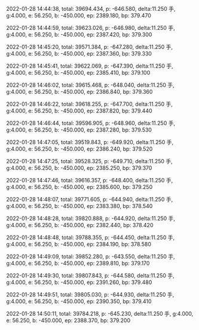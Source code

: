 2022-01-28 14:44:38, total: 39694.434, p: -646.580, delta:11.250 手, g:4.000, e: 56.250, b: -450.000, ep: 2389.180, bp: 379.470

2022-01-28 14:44:59, total: 39623.026, p: -646.980, delta:11.250 手, g:4.000, e: 56.250, b: -450.000, ep: 2387.420, bp: 379.300

2022-01-28 14:45:20, total: 39571.384, p: -647.280, delta:11.250 手, g:4.000, e: 56.250, b: -450.000, ep: 2387.360, bp: 379.330

2022-01-28 14:45:41, total: 39622.069, p: -647.390, delta:11.250 手, g:4.000, e: 56.250, b: -450.000, ep: 2385.410, bp: 379.100

2022-01-28 14:46:02, total: 39615.468, p: -648.040, delta:11.250 手, g:4.000, e: 56.250, b: -450.000, ep: 2386.840, bp: 379.360

2022-01-28 14:46:22, total: 39618.255, p: -647.700, delta:11.250 手, g:4.000, e: 56.250, b: -450.000, ep: 2387.820, bp: 379.440

2022-01-28 14:46:44, total: 39596.905, p: -648.960, delta:11.250 手, g:4.000, e: 56.250, b: -450.000, ep: 2387.280, bp: 379.530

2022-01-28 14:47:05, total: 39519.843, p: -649.920, delta:11.250 手, g:4.000, e: 56.250, b: -450.000, ep: 2386.240, bp: 379.520

2022-01-28 14:47:25, total: 39528.325, p: -649.710, delta:11.250 手, g:4.000, e: 56.250, b: -450.000, ep: 2385.250, bp: 379.370

2022-01-28 14:47:46, total: 39616.357, p: -648.400, delta:11.250 手, g:4.000, e: 56.250, b: -450.000, ep: 2385.600, bp: 379.250

2022-01-28 14:48:07, total: 39771.605, p: -644.940, delta:11.250 手, g:4.000, e: 56.250, b: -450.000, ep: 2383.380, bp: 378.540

2022-01-28 14:48:28, total: 39820.888, p: -644.920, delta:11.250 手, g:4.000, e: 56.250, b: -450.000, ep: 2382.440, bp: 378.420

2022-01-28 14:48:48, total: 39788.355, p: -644.450, delta:11.250 手, g:4.000, e: 56.250, b: -450.000, ep: 2384.190, bp: 378.580

2022-01-28 14:49:09, total: 39852.280, p: -643.550, delta:11.250 手, g:4.000, e: 56.250, b: -450.000, ep: 2389.810, bp: 379.170

2022-01-28 14:49:30, total: 39807.843, p: -644.580, delta:11.250 手, g:4.000, e: 56.250, b: -450.000, ep: 2391.260, bp: 379.480

2022-01-28 14:49:51, total: 39805.030, p: -644.930, delta:11.250 手, g:4.000, e: 56.250, b: -450.000, ep: 2390.350, bp: 379.410

2022-01-28 14:50:11, total: 39784.218, p: -645.230, delta:11.250 手, g:4.000, e: 56.250, b: -450.000, ep: 2388.370, bp: 379.200